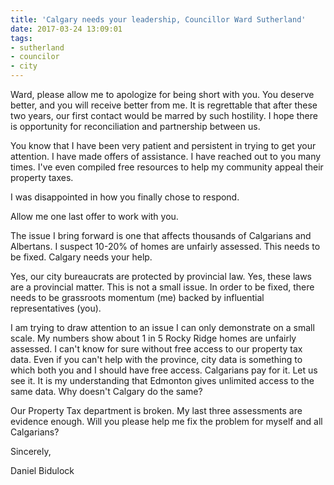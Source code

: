```yaml
---
title: 'Calgary needs your leadership, Councillor Ward Sutherland'
date: 2017-03-24 13:09:01
tags:
- sutherland
- councilor
- city
---
```


Ward, please allow me to apologize for being short with you. You deserve better, and you will receive better from me. It is regrettable that after these two years, our first contact would be marred by such hostility. I hope there is opportunity for reconciliation and partnership between us.

You know that I have been very patient and persistent in trying to get your attention. I have made offers of assistance. I have reached out to you many times. I've even compiled free resources to help my community appeal their property taxes.

I was disappointed in how you finally chose to respond.

Allow me one last offer to work with you.

The issue I bring forward is one that affects thousands of Calgarians and Albertans. I suspect 10-20% of homes are unfairly assessed. This needs to be fixed. Calgary needs your help.

Yes, our city bureaucrats are protected by provincial law. Yes, these laws are a provincial matter. This is not a small issue. In order to be fixed, there needs to be grassroots momentum (me) backed by influential representatives (you).

I am trying to draw attention to an issue I can only demonstrate on a small scale. My numbers show about 1 in 5 Rocky Ridge homes are unfairly assessed. I can't know for sure without free access to our property tax data. Even if you can't help with the province, city data is something to which both you and I should have free access. Calgarians pay for it. Let us see it. It is my understanding that Edmonton gives unlimited access to the same data. Why doesn't Calgary do the same?

Our Property Tax department is broken. My last three assessments are evidence enough. Will you please help me fix the problem for myself and all Calgarians?

Sincerely,

Daniel Bidulock
